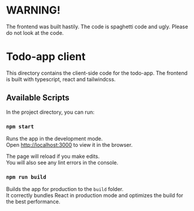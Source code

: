 # WARNING!

The frontend was built hastily. The code is spaghetti code and ugly. Please do not look at the code.

# Todo-app client

This directory contains the client-side code for the todo-app. The frontend is built with typescript, react and tailwindcss.

## Available Scripts

In the project directory, you can run:

### `npm start`

Runs the app in the development mode.\
Open [http://localhost:3000](http://localhost:3000) to view it in the browser.

The page will reload if you make edits.\
You will also see any lint errors in the console.

### `npm run build`

Builds the app for production to the `build` folder.\
It correctly bundles React in production mode and optimizes the build for the best performance.

